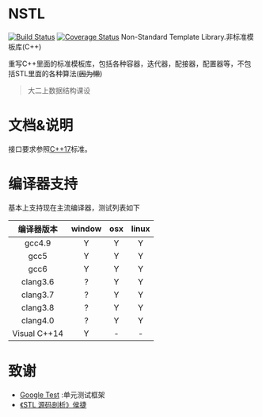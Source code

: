 # NSTL
[![Build Status](https://travis-ci.org/czfshine/NSTL.svg?branch=develop)](https://travis-ci.org/czfshine/NSTL) 
[![Coverage Status](https://coveralls.io/repos/github/czfshine/NSTL/badge.svg?branch=master)](https://coveralls.io/github/czfshine/NSTL?branch=master)
Non-Standard Template Library.非标准模板库(C++)

重写C++里面的标准模板库，包括各种容器，迭代器，配接器，配置器等，不包括STL里面的各种算法(~~因为懒~~)

> 大二上数据结构课设
# 文档&说明
接口要求参照[C++17](http://en.cppreference.com/w/cpp)标准。

# 编译器支持 
基本上支持现在主流编译器，测试列表如下

编译器版本|window|osx|linux
:-----:|:--------:|:------:|:----:
gcc4.9|Y|Y|Y
gcc5|Y|Y|Y
gcc6|Y|Y|Y
clang3.6|?|Y|Y
clang3.7|?|Y|Y
clang3.8|?|Y|Y
clang4.0|?|Y|Y
 Visual C++14|Y|-|-
# 致谢

* [Google Test](https://github.com/google/googletest) :单元测试框架
* [《STL 源码剖析》侯捷](http://jjhou.boolan.com/jjwbooks-tass.htm)